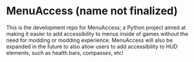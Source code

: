 # MenuAccess (name not finalized)
This is the development repo for MenuAccess; a Python project aimed at making it easier to add accessibility to menus inside of games without the need for modding or modding experience. MenuAccess will also be expanded in the future to also allow users to add accessibility to HUD elements, such as health bars, compasses, etc!
